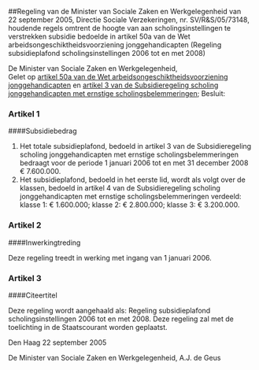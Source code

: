 <meta http-equiv='Content-Type' content='text/html; charset=utf-8' />

##Regeling van de Minister van Sociale Zaken en Werkgelegenheid van 22 september 2005, Directie Sociale Verzekeringen, nr. SV/R&S/05/73148, houdende regels omtrent de hoogte van aan scholingsinstellingen te verstrekken subsidie bedoelde in artikel 50a van de Wet arbeidsongeschiktheidsvoorziening jonggehandicapten (Regeling subsidieplafond scholingsinstellingen 2006 tot en met 2008)

De Minister van Sociale Zaken en Werkgelegenheid,  
Gelet op [artikel 50a van de Wet arbeidsongeschiktheidsvoorziening jonggehandicapten](../../../../../../../../../../wet/wet/werk/en/arbeidsondersteuning/jonggehandicapten/BWBR0008657/README.md) en [artikel 3 van de Subsidieregeling scholing jonggehandicapten met ernstige scholingsbelemmeringen](../../../../../../../../../../ministeriele-regeling/subsidieregeling/scholing/jonggehandicapten/met/ernstige/etc/BWBR0018795/README.md);
Besluit:    

### Artikel  1  

####Subsidiebedrag

1.  Het totale subsidieplafond, bedoeld in artikel 3 van de Subsidieregeling scholing jonggehandicapten met ernstige scholingsbelemmeringen bedraagt voor de periode 1 januari 2006 tot en met 31 december 2008 € 7.600.000.   
2.  Het subsidieplafond, bedoeld in het eerste lid, wordt als volgt over de klassen, bedoeld in artikel 4 van de Subsidieregeling scholing jonggehandicapten met ernstige scholingsbelemmeringen verdeeld: klasse 1: € 1.600.000; klasse 2: € 2.800.000; klasse 3: € 3.200.000.  

### Artikel  2  

####Inwerkingtreding

Deze regeling treedt in werking met ingang van 1 januari 2006. 

### Artikel  3  

####Citeertitel

Deze regeling wordt aangehaald als: Regeling subsidieplafond scholingsinstellingen 2006 tot en met 2008. 
Deze regeling zal met de toelichting in de Staatscourant worden geplaatst.   

Den Haag 
22 september 2005   

De 
Minister van Sociale Zaken en Werkgelegenheid, 
A.J. de Geus     
